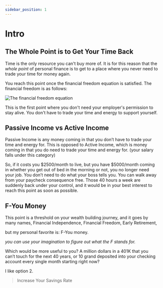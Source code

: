 ```yaml
---
sidebar_position: 1
---
```


# Intro

## The Whole Point is to Get Your Time Back 

Time is the only resource you can't buy more of. It is for this reason that the *whole point* of personal finance is to get to a place where you never need to trade your time for money again. 

You reach this point once the financial freedom equation is satisfied. The financial freedom is as follows:

![The financial freedom equation](/img/ffe.svg)

This is the first point where you don't need your employer's permission to stay alive. You don't have to trade your time and energy to support yourself.

## Passive Income vs Active Income

Passive Income is any money coming in that you don’t have to trade your time and energy for. This is opposed to Active Income, which is money coming in that you do need to trade your time and energy for. (your salary falls under this category)

So, if it costs you $2500/month to live, but you have $5000/month coming in whether you get out of bed in the morning or not, you no longer need your job. You don’t need to do what your boss tells you. You can walk away from your paycheck consequence free. Those 40 hours a week are suddenly back under your control, and it would be in your best interest to reach this point as soon as possible.

## F-You Money

This point is a threshold on your wealth building journey, and it goes by many names, 
Financial Independence, 
Financial Freedom, 
Early Retirement,

but my personal favorite is:
F-You money. 

*you can use your imagination to figure out what the F stands for.*

Which would be more useful to you? A million dollars in a 401K that you can’t touch for the next 40 years, or 10 grand deposited into your checking account every single month starting right now?

I like option 2.

>Increase Your Savings Rate
